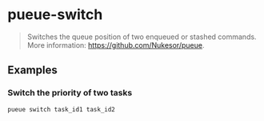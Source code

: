 # pueue-switch

> Switches the queue position of two enqueued or stashed commands. More information: <https://github.com/Nukesor/pueue>.

## Examples

### Switch the priority of two tasks

```bash
pueue switch task_id1 task_id2
```

